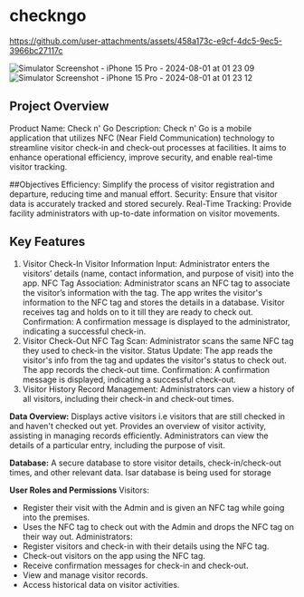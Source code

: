 # checkngo

 

https://github.com/user-attachments/assets/458a173c-e9cf-4dc5-9ec5-3966bc27117c

![Simulator Screenshot - iPhone 15 Pro - 2024-08-01 at 01 23 09](https://github.com/user-attachments/assets/551c975a-50fc-4925-9fd9-a3aff7849bcf)
![Simulator Screenshot - iPhone 15 Pro - 2024-08-01 at 01 23 12](https://github.com/user-attachments/assets/1c5cac7a-421f-46dd-be72-330bf2741a80)



## Project Overview
Product Name: Check n' Go
Description: Check n' Go is a mobile application that utilizes NFC (Near Field Communication) technology to streamline visitor check-in and check-out processes at facilities. It aims to enhance operational efficiency, improve security, and enable real-time visitor tracking.

##Objectives
Efficiency: Simplify the process of visitor registration and departure, reducing time and manual effort.
Security: Ensure that visitor data is accurately tracked and stored securely.
Real-Time Tracking: Provide facility administrators with up-to-date information on visitor movements.

## Key Features
1. Visitor Check-In
Visitor Information Input:
Administrator enters the visitors’ details (name, contact information, and purpose of visit) into the app.
NFC Tag Association:
Administrator scans an NFC tag to associate the visitor’s information with the tag.
The app writes the visitor's information to the NFC tag and stores the details in a database.
Visitor receives tag and holds on to it till they are ready to check out.
Confirmation:
A confirmation message is displayed to the administrator, indicating a successful check-in.
3. Visitor Check-Out
NFC Tag Scan:
Administrator scans the same NFC tag they used to check-in the visitor.
Status Update:
The app reads the visitor's info from the tag and updates the visitor's status to check out.
The app records the check-out time.
Confirmation:
A confirmation message is displayed, indicating a successful check-out.
4. Visitor History
Record Management:
Administrators can view a history of all visitors, including their check-in and check-out times.

**Data Overview:**
Displays active visitors i.e visitors that are still checked in and haven't checked out yet.
Provides an overview of visitor activity, assisting in managing records efficiently.
Administrators can view the details of a particular entry, including the purpose of visit.

**Database:**
A secure database to store visitor details, check-in/check-out times, and other relevant data. Isar database
is being used for storage

**User Roles and Permissions**
Visitors:
- Register their visit with the Admin and is given an NFC tag while going into the premises.
- Uses the NFC tag to check out with the Admin and drops the NFC tag on their way out.
Administrators:
- Register visitors and check-in with their details using the NFC tag.
- Check-out visitors on the app using the NFC tag.
- Receive confirmation messages for check-in and check-out.
- View and manage visitor records.
- Access historical data on visitor activities.

